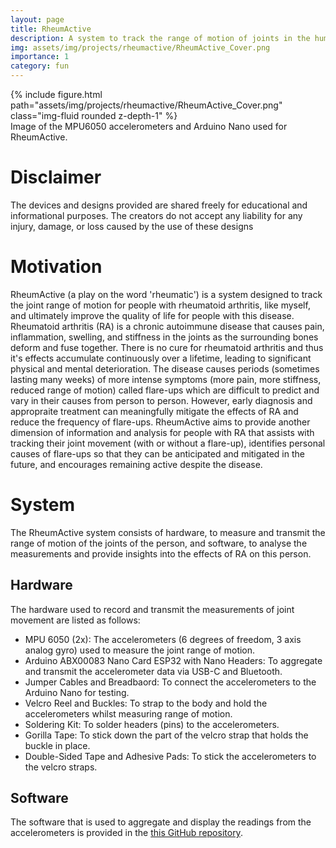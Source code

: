 ```yaml
---
layout: page
title: RheumActive
description: A system to track the range of motion of joints in the human body, particularly for people with rheumatoid arthritis.
img: assets/img/projects/rheumactive/RheumActive_Cover.png
importance: 1
category: fun
---
```


<div class="row mt-3">
    <div class="col-sm mt-3 mt-md-0">
        {% include figure.html path="assets/img/projects/rheumactive/RheumActive_Cover.png" class="img-fluid rounded z-depth-1" %}
    </div>
</div>
<div class="caption">
    Image of the MPU6050 accelerometers and Arduino Nano used for RheumActive.
</div>

# Disclaimer

The devices and designs provided are shared freely for educational and informational purposes. The creators do not accept any liability for any injury, damage, or loss caused by the use of these designs

# Motivation

RheumActive (a play on the word 'rheumatic') is a system designed to track the joint range of motion for people with rheumatoid arthritis, like myself, and ultimately improve the quality of life for people with this disease. Rheumatoid arthritis (RA) is a chronic autoimmune disease that causes pain, inflammation, swelling, and stiffness in the joints as the surrounding bones deform and fuse together. There is no cure for rheumatoid arthritis and thus it's effects accumulate continuously over a lifetime, leading to significant physical and mental deterioration. The disease causes periods (sometimes lasting many weeks) of more intense symptoms (more pain, more stiffness, reduced range of motion) called flare-ups which are difficult to predict and vary in their causes from person to person. However, early diagnosis and appropraite treatment can meaningfully mitigate the effects of RA and reduce the frequency of flare-ups. RheumActive aims to provide another dimension of information and analysis for people with RA that assists with tracking their joint movement (with or without a flare-up), identifies personal causes of flare-ups so that they can be anticipated and mitigated in the future, and encourages remaining active despite the disease.

# System

The RheumActive system consists of hardware, to measure and transmit the range of motion of the joints of the person, and software, to analyse the measurements and provide insights into the effects of RA on this person.

## Hardware

The hardware used to record and transmit the measurements of joint movement are listed as follows:

* MPU 6050 (2x): The accelerometers (6 degrees of freedom, 3 axis analog gyro) used to measure the joint range of motion. 
* Arduino ABX00083 Nano Card ESP32 with Nano Headers: To aggregate and transmit the accelerometer data via USB-C and Bluetooth.
* Jumper Cables and Breadbaord: To connect the accelerometers to the Arduino Nano for testing.
* Velcro Reel and Buckles: To strap to the body and hold the accelerometers whilst measuring range of motion.
* Soldering Kit: To solder headers (pins) to the accelerometers.
* Gorilla Tape: To stick down the part of the velcro strap that holds the buckle in place.
* Double-Sided Tape and Adhesive Pads: To stick the accelerometers to the velcro straps.

## Software

The software that is used to aggregate and display the readings from the accelerometers is provided in the [this GitHub repository](https://github.com/patrickcap/rheumactive). 
